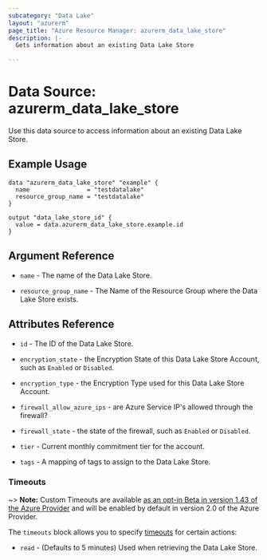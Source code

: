 ```yaml
---
subcategory: "Data Lake"
layout: "azurerm"
page_title: "Azure Resource Manager: azurerm_data_lake_store"
description: |-
  Gets information about an existing Data Lake Store

---
```


# Data Source: azurerm_data_lake_store

Use this data source to access information about an existing Data Lake Store.

## Example Usage

```hcl
data "azurerm_data_lake_store" "example" {
  name                = "testdatalake"
  resource_group_name = "testdatalake"
}

output "data_lake_store_id" {
  value = data.azurerm_data_lake_store.example.id
}
```

## Argument Reference

* `name` - The name of the Data Lake Store.

* `resource_group_name` - The Name of the Resource Group where the Data Lake Store exists.

## Attributes Reference

* `id` - The ID of the Data Lake Store.

* `encryption_state` - the Encryption State of this Data Lake Store Account, such as `Enabled` or `Disabled`.

* `encryption_type` - the Encryption Type used for this Data Lake Store Account.

* `firewall_allow_azure_ips` - are Azure Service IP's allowed through the firewall?

* `firewall_state` - the state of the firewall, such as `Enabled` or `Disabled`.

* `tier` - Current monthly commitment tier for the account.

* `tags` - A mapping of tags to assign to the Data Lake Store.

### Timeouts

~> **Note:** Custom Timeouts are available [as an opt-in Beta in version 1.43 of the Azure Provider](/docs/providers/azurerm/guides/2.0-beta.html) and will be enabled by default in version 2.0 of the Azure Provider.

The `timeouts` block allows you to specify [timeouts](https://www.terraform.io/docs/configuration/resources.html#timeouts) for certain actions:

* `read` - (Defaults to 5 minutes) Used when retrieving the Data Lake Store.
